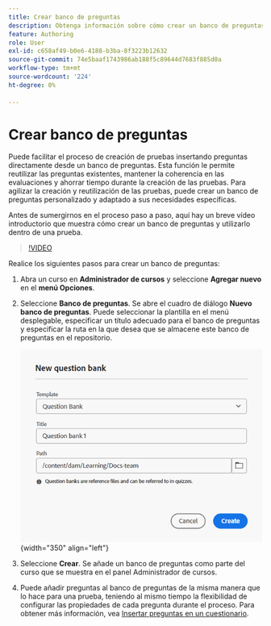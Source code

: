 ```yaml
---
title: Crear banco de preguntas
description: Obtenga información sobre cómo crear un banco de preguntas en Aprendizaje y formación sobre productos
feature: Authoring
role: User
exl-id: c658af49-b0e6-4188-b3ba-8f3223b12632
source-git-commit: 74e5baaf1743986ab188f5c89644d7683f885d0a
workflow-type: tm+mt
source-wordcount: '224'
ht-degree: 0%

---
```


# Crear banco de preguntas

Puede facilitar el proceso de creación de pruebas insertando preguntas directamente desde un banco de preguntas. Esta función le permite reutilizar las preguntas existentes, mantener la coherencia en las evaluaciones y ahorrar tiempo durante la creación de las pruebas.
Para agilizar la creación y reutilización de las pruebas, puede crear un banco de preguntas personalizado y adaptado a sus necesidades específicas.

Antes de sumergirnos en el proceso paso a paso, aquí hay un breve vídeo introductorio que muestra cómo crear un banco de preguntas y utilizarlo dentro de una prueba.

>[!VIDEO](https://video.tv.adobe.com/v/3475212/learning-content-aem-guides)

Realice los siguientes pasos para crear un banco de preguntas:

1. Abra un curso en **Administrador de cursos** y seleccione **Agregar nuevo** en el **menú Opciones**.
1. Seleccione **Banco de preguntas**.
Se abre el cuadro de diálogo **Nuevo banco de preguntas**. Puede seleccionar la plantilla en el menú desplegable, especificar un título adecuado para el banco de preguntas y especificar la ruta en la que desea que se almacene este banco de preguntas en el repositorio.

   ![](assets/question-bank-create.png){width="350" align="left"}

1. Seleccione **Crear**.
Se añade un banco de preguntas como parte del curso que se muestra en el panel Administrador de cursos.
1. Puede añadir preguntas al banco de preguntas de la misma manera que lo hace para una prueba, teniendo al mismo tiempo la flexibilidad de configurar las propiedades de cada pregunta durante el proceso. Para obtener más información, vea [Insertar preguntas en un cuestionario](./quiz-insert-questions.md).
